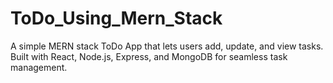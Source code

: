 # ToDo_Using_Mern_Stack
A simple MERN stack ToDo App that lets users add, update, and view tasks. Built with React, Node.js, Express, and MongoDB for seamless task management.
